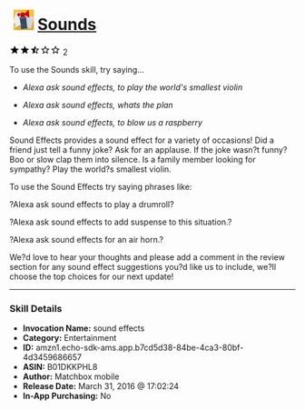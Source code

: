 # &nbsp;<img src="skill_icon" alt="Sounds icon" width="36"> [Sounds](http://alexa.amazon.com/#skills/amzn1.echo-sdk-ams.app.b7cd5d38-84be-4ca3-80bf-4d3459686657)
![2.5 stars](../../images/ic_star_black_18dp_1x.png)![2.5 stars](../../images/ic_star_black_18dp_1x.png)![2.5 stars](../../images/ic_star_half_black_18dp_1x.png)![2.5 stars](../../images/ic_star_border_black_18dp_1x.png)![2.5 stars](../../images/ic_star_border_black_18dp_1x.png) 2

To use the Sounds skill, try saying...

* *Alexa ask sound effects, to play the world's smallest violin*

* *Alexa ask sound effects, whats the plan*

* *Alexa ask sound effects, to blow us a raspberry*

Sound Effects provides a sound effect for a variety of occasions! Did a friend just tell a funny joke? Ask for an applause. If the joke wasn?t funny? Boo or slow clap them into silence. 
Is a family member looking for sympathy? Play the world?s smallest violin.

To use the Sound Effects try saying phrases like:

?Alexa ask sound effects to play a drumroll?

?Alexa ask sound effects to add suspense to this situation.?

?Alexa ask sound effects for an air horn.?

We?d love to hear your thoughts and please add a comment in the review section  for any sound effect suggestions you?d like us to include, we?ll choose the top choices for our next update!

***

### Skill Details

* **Invocation Name:** sound effects
* **Category:** Entertainment
* **ID:** amzn1.echo-sdk-ams.app.b7cd5d38-84be-4ca3-80bf-4d3459686657
* **ASIN:** B01DKKPHL8
* **Author:** Matchbox mobile
* **Release Date:** March 31, 2016 @ 17:02:24
* **In-App Purchasing:** No
